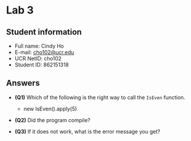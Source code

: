 # Lab 3

## Student information

* Full name: Cindy Ho
* E-mail: cho102@ucr.edu
* UCR NetID: cho102
* Student ID: 862151318

## Answers

- **(Q1)** Which of the following is the right way to call the `IsEven` function.
    - new IsEven().apply(5)

- **(Q2)** Did the program compile?


- **(Q3)** If it does not work, what is the error message you get?
